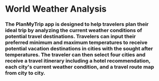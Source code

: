 # World Weather Analysis
### The PlanMyTrip app is designed to help travelers plan their ideal trip by analyzing the current weather conditions of potential travel destinations. Travelers can input their preferred minimum and maximum temperatures to receive potential vacation destinations in cities with the sought after temperatures. The traveler can then select four cities and receive a travel itinerary including a hotel recommendation, each city's current weather condition, and a travel route map from city to city.
